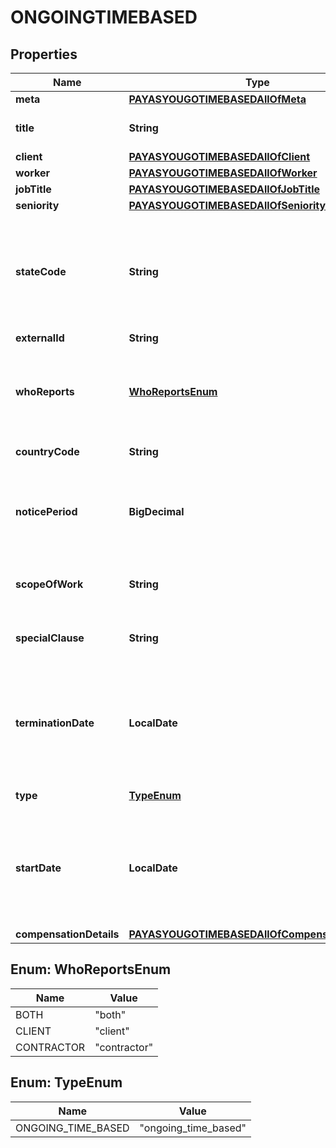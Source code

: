 

# ONGOINGTIMEBASED


## Properties

| Name | Type | Description | Notes |
|------------ | ------------- | ------------- | -------------|
|**meta** | [**PAYASYOUGOTIMEBASEDAllOfMeta**](PAYASYOUGOTIMEBASEDAllOfMeta.md) |  |  |
|**title** | **String** | The title of the contract. |  |
|**client** | [**PAYASYOUGOTIMEBASEDAllOfClient**](PAYASYOUGOTIMEBASEDAllOfClient.md) |  |  |
|**worker** | [**PAYASYOUGOTIMEBASEDAllOfWorker**](PAYASYOUGOTIMEBASEDAllOfWorker.md) |  |  [optional] |
|**jobTitle** | [**PAYASYOUGOTIMEBASEDAllOfJobTitle**](PAYASYOUGOTIMEBASEDAllOfJobTitle.md) |  |  |
|**seniority** | [**PAYASYOUGOTIMEBASEDAllOfSeniority**](PAYASYOUGOTIMEBASEDAllOfSeniority.md) |  |  [optional] |
|**stateCode** | **String** | The state or province code. Use country lookup endpoint to retrieve state codes. |  [optional] |
|**externalId** | **String** | External Id. |  [optional] |
|**whoReports** | [**WhoReportsEnum**](#WhoReportsEnum) | Flag to indicate who is supposed to provide regular reports |  [optional] |
|**countryCode** | **String** | Country code. |  [optional] |
|**noticePeriod** | **BigDecimal** | Days before to notice the termination of contract for eather party. |  [optional] |
|**scopeOfWork** | **String** | Describe the work to be performed. |  [optional] |
|**specialClause** | **String** | Enter any special clause you may have. |  [optional] |
|**terminationDate** | **LocalDate** | Short date in format ISO-8601 (YYYY-MM-DD). For example: 2022-12-31. |  [optional] |
|**type** | [**TypeEnum**](#TypeEnum) | Type of contract |  |
|**startDate** | **LocalDate** | Short date in format ISO-8601 (YYYY-MM-DD). For example: 2022-12-31. |  |
|**compensationDetails** | [**PAYASYOUGOTIMEBASEDAllOfCompensationDetails**](PAYASYOUGOTIMEBASEDAllOfCompensationDetails.md) |  |  |



## Enum: WhoReportsEnum

| Name | Value |
|---- | -----|
| BOTH | &quot;both&quot; |
| CLIENT | &quot;client&quot; |
| CONTRACTOR | &quot;contractor&quot; |



## Enum: TypeEnum

| Name | Value |
|---- | -----|
| ONGOING_TIME_BASED | &quot;ongoing_time_based&quot; |



